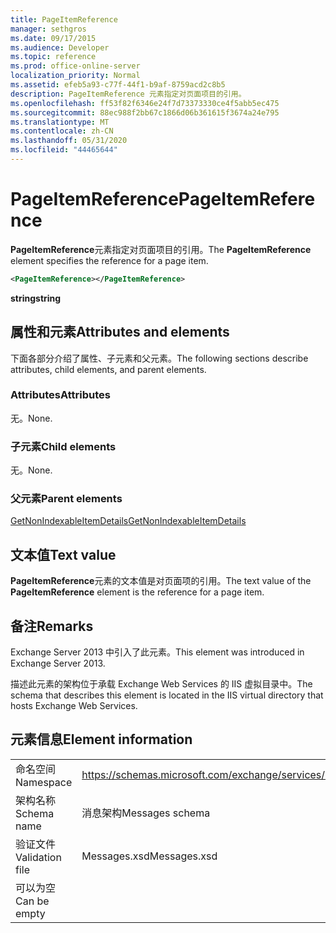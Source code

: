 ```yaml
---
title: PageItemReference
manager: sethgros
ms.date: 09/17/2015
ms.audience: Developer
ms.topic: reference
ms.prod: office-online-server
localization_priority: Normal
ms.assetid: efeb5a93-c77f-44f1-b9af-8759acd2c8b5
description: PageItemReference 元素指定对页面项目的引用。
ms.openlocfilehash: ff53f82f6346e24f7d73373330ce4f5abb5ec475
ms.sourcegitcommit: 88ec988f2bb67c1866d06b361615f3674a24e795
ms.translationtype: MT
ms.contentlocale: zh-CN
ms.lasthandoff: 05/31/2020
ms.locfileid: "44465644"
---
```

# <a name="pageitemreference"></a><span data-ttu-id="3018c-103">PageItemReference</span><span class="sxs-lookup"><span data-stu-id="3018c-103">PageItemReference</span></span>

<span data-ttu-id="3018c-104">**PageItemReference**元素指定对页面项目的引用。</span><span class="sxs-lookup"><span data-stu-id="3018c-104">The **PageItemReference** element specifies the reference for a page item.</span></span> 
  
```XML
<PageItemReference></PageItemReference>
```

 <span data-ttu-id="3018c-105">**string**</span><span class="sxs-lookup"><span data-stu-id="3018c-105">**string**</span></span>
## <a name="attributes-and-elements"></a><span data-ttu-id="3018c-106">属性和元素</span><span class="sxs-lookup"><span data-stu-id="3018c-106">Attributes and elements</span></span>

<span data-ttu-id="3018c-107">下面各部分介绍了属性、子元素和父元素。</span><span class="sxs-lookup"><span data-stu-id="3018c-107">The following sections describe attributes, child elements, and parent elements.</span></span>
  
### <a name="attributes"></a><span data-ttu-id="3018c-108">Attributes</span><span class="sxs-lookup"><span data-stu-id="3018c-108">Attributes</span></span>

<span data-ttu-id="3018c-109">无。</span><span class="sxs-lookup"><span data-stu-id="3018c-109">None.</span></span>
  
### <a name="child-elements"></a><span data-ttu-id="3018c-110">子元素</span><span class="sxs-lookup"><span data-stu-id="3018c-110">Child elements</span></span>

<span data-ttu-id="3018c-111">无。</span><span class="sxs-lookup"><span data-stu-id="3018c-111">None.</span></span>
  
### <a name="parent-elements"></a><span data-ttu-id="3018c-112">父元素</span><span class="sxs-lookup"><span data-stu-id="3018c-112">Parent elements</span></span>

[<span data-ttu-id="3018c-113">GetNonIndexableItemDetails</span><span class="sxs-lookup"><span data-stu-id="3018c-113">GetNonIndexableItemDetails</span></span>](getnonindexableitemdetails.md)
  
## <a name="text-value"></a><span data-ttu-id="3018c-114">文本值</span><span class="sxs-lookup"><span data-stu-id="3018c-114">Text value</span></span>

<span data-ttu-id="3018c-115">**PageItemReference**元素的文本值是对页面项的引用。</span><span class="sxs-lookup"><span data-stu-id="3018c-115">The text value of the **PageItemReference** element is the reference for a page item.</span></span> 
  
## <a name="remarks"></a><span data-ttu-id="3018c-116">备注</span><span class="sxs-lookup"><span data-stu-id="3018c-116">Remarks</span></span>

<span data-ttu-id="3018c-117">Exchange Server 2013 中引入了此元素。</span><span class="sxs-lookup"><span data-stu-id="3018c-117">This element was introduced in Exchange Server 2013.</span></span>
  
<span data-ttu-id="3018c-118">描述此元素的架构位于承载 Exchange Web Services 的 IIS 虚拟目录中。</span><span class="sxs-lookup"><span data-stu-id="3018c-118">The schema that describes this element is located in the IIS virtual directory that hosts Exchange Web Services.</span></span>
  
## <a name="element-information"></a><span data-ttu-id="3018c-119">元素信息</span><span class="sxs-lookup"><span data-stu-id="3018c-119">Element information</span></span>

|||
|:-----|:-----|
|<span data-ttu-id="3018c-120">命名空间</span><span class="sxs-lookup"><span data-stu-id="3018c-120">Namespace</span></span>  <br/> |https://schemas.microsoft.com/exchange/services/2006/messages  <br/> |
|<span data-ttu-id="3018c-121">架构名称</span><span class="sxs-lookup"><span data-stu-id="3018c-121">Schema name</span></span>  <br/> |<span data-ttu-id="3018c-122">消息架构</span><span class="sxs-lookup"><span data-stu-id="3018c-122">Messages schema</span></span>  <br/> |
|<span data-ttu-id="3018c-123">验证文件</span><span class="sxs-lookup"><span data-stu-id="3018c-123">Validation file</span></span>  <br/> |<span data-ttu-id="3018c-124">Messages.xsd</span><span class="sxs-lookup"><span data-stu-id="3018c-124">Messages.xsd</span></span>  <br/> |
|<span data-ttu-id="3018c-125">可以为空</span><span class="sxs-lookup"><span data-stu-id="3018c-125">Can be empty</span></span>  <br/> ||
   

